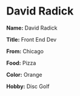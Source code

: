 # David Radick

**Name:** David Radick

**Title:** Front End Dev

**From:** Chicago

**Food:** Pizza

**Color:** Orange

**Hobby:** Disc Golf
